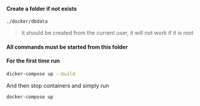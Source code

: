 #### Create a folder if not exists

`./docker/dbdata`

> it should be created from the current user, it
> will not work if it is root

#### All commands must be started from this folder

#### For the first time run

```bash
dicker-compose up --build
```

And then stop containers and simply run

```bash
docker-compose up
```
